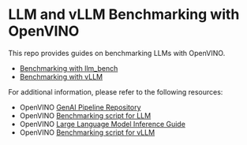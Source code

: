 # LLM and vLLM Benchmarking with OpenVINO

This repo provides guides on benchmarking LLMs with OpenVINO.
- [Benchmarking with llm_bench](./LLM_BENCH/)
- [Benchmarking with vLLM](./vLLM_Benchmarking/)

For additional information, please refer to the following resources:
- OpenVINO [GenAI Pipeline Repository](https://github.com/openvinotoolkit/openvino.genai)
- OpenVINO [Benchmarking script for LLM](https://github.com/openvinotoolkit/openvino.genai/tree/master/llm_bench/python)
- OpenVINO [Large Language Model Inference Guide](https://docs.openvino.ai/2024/learn-openvino/llm_inference_guide.html)
- OpenVINO [Benchmarking script for vLLM](https://docs.vllm.ai/en/latest/getting_started/openvino-installation.html)

